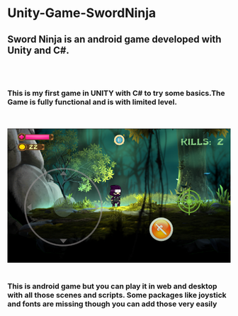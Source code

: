 # Unity-Game-SwordNinja
<h2>Sword Ninja is an android game developed with Unity and C#.</h2>
<br><br>
<h3>This is my first game in UNITY with C# to try some basics.The Game is fully functional and is with limited level.</h3>
<br><br>
<img src="img/Screenshot1.png">
<br><br>
<h3>This is android game but you can play it in web and desktop with all those scenes and scripts. Some packages like joystick and fonts are missing though you can add those very easily</h3>
